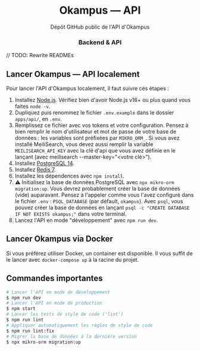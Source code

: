 <h1 align="center">Okampus — API</h1>
<p align="center">
  Dépôt GitHub public de l'API d'Okampus
</p>

<h3 align="center">Backend & API</h1>

// TODO: Rewrite READMEs

## Lancer Okampus — API localement

Pour lancer l'API d'Okampus localement, il faut suivre ces étapes :

1. Installez [Node.js]. Vérifiez bien d'avoir Node.js v16+ ou plus quand vous faites `node -v`.
1. Dupliquez puis renommez le fichier `.env.example` dans le dossier `apps/api/`, en `.env`.
1. Remplissez ce fichier avec vos tokens et votre configuration. Pensez à bien remplir le nom d'utilisateur et mot de passe de votre base de données : les variables sont préfixées par `MIKRO_ORM_`. Si vous avez installé MeiliSearch, vous devez aussi remplir la variable `MEILISEARCH_API_KEY` avec la clé d'api que vous avez définie en le lançant (avec meilisearch --master-key="&lt;votre clé&gt;").
1. Installez [PostgreSQL 14].
1. Installez [Redis 7].
1. Installez les dépendences avec `npm install`.
1. :warning: Initialisez la base de données PostgreSQL avec `npx mikro-orm migration:up`.
   Vous devrez probablement créer la base de données (vide) auparavant. Pensez à l'appeler comme vous l'avez configuré dans le fichier `.env` : `PSQL_DATABASE` (par défault, `okampus`). Avec `psql`, vous pouvez créer la base de données en lançant `psql -c "CREATE DATABASE IF NOT EXISTS okampus;"` dans votre terminal.
1. Lancez l'API en mode "développement" avec `npm run dev`.

## Lancer Okampus via Docker

Si vous préférez utiliser Docker, un container est disponible. Il vous suffit de le lancer avec `docker-compose up` à la racine du projet.

## Commandes importantes

```bash
# Lancer l'API en mode de développement
$ npm run dev
# Lancer l'API en mode de production
$ npm start
# Lancer les tests de style de code ('lint')
$ npm run lint
# Appliquer automatiquement les règles de style de code
$ npm run lint:fix
# Migrer la base de données à la dernière version
$ npx mikro-orm migration:up
```

<!-- Link Dump -->

[node.js]: https://nodejs.org/en/download/
[postgresql 14]: https://www.postgresqltutorial.com/postgresql-getting-started/
[redis 7]: https://redis.io/download/
[meilisearch]: https://docs.meilisearch.com/learn/getting_started/quick_start.html
